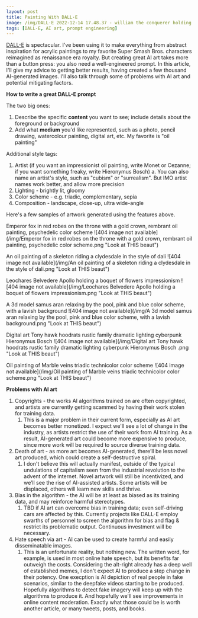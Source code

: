 ```yaml
---
layout: post
title: Painting With DALL·E
image: /img/DALL·E 2022-12-14 17.48.37 - william the conquerer holding a boquet of flowers impressionism.png
tags: [DALL-E, AI art, prompt engineering]
---
```


[DALL-E](https://openai.com/dall-e-2/) is spectacular. I've been using it to make everything from abstract inspiration for acrylic paintings to my favorite Super Smash Bros. characters reimagined as renaissance era royalty. But creating great AI art takes more than a button press: you also need a well-engineered prompt. In this article, I'll give my advice to getting better results, having created a few thousand AI-generated images. I'll also talk through some of problems with AI art and potential mitigating factors.

**How to write a great DALL-E prompt**

The two big ones:
1. Describe the specific **content** you want to see; include details about the foreground or background
2. Add what **medium** you'd like represented, such as a photo, pencil drawing, watercolour painting, digital art, etc. My favorite is "oil painting"

Additional style tags:  
1. Artist (if you want an impressionist oil painting, write Monet or Cezanne; if you want something freaky, write Hieronymus Bosch)
    a. You can also name an artist's style, such as "cubism" or "surrealism". But IMO artist names work better, and allow more precision
2. Lighting - brightly lit, gloomy
3. Color scheme - e.g. triadic, complementary, sepia
4. Composition - landscape, close-up, ultra wide-angle

Here's a few samples of artwork generated using the features above.

Emperor fox in red robes on the throne with a gold crown, rembrant oil painting, psychedelic color scheme
![404 image not available](/img/Emperor fox in red robes on the throne with a gold crown, rembrant oil painting, psychedelic color scheme.png "Look at THIS beaut")

An oil painting of a skeleton riding a clydesdale in the style of dali
![404 image not available](/img/An oil painting of a skeleton riding a clydesdale in the style of dali.png "Look at THIS beaut")

Leochares Belvedere Apollo holding a boquet of flowers impressionism
![404 image not available](/img/Leochares Belvedere Apollo holding a boquet of flowers impressionism.png "Look at THIS beaut")

A 3d model samus aran relaxing by the pool, pink and blue color scheme, with a lavish background
![404 image not available](/img/A 3d model samus aran relaxing by the pool, pink and blue color scheme, with a lavish background.png "Look at THIS beaut")

Digital art Tony hawk hoodrats rustic family dramatic lighting cyberpunk Hieronymus Bosch
![404 image not available](/img/Digital art Tony hawk hoodrats rustic family dramatic lighting cyberpunk Hieronymus Bosch .png "Look at THIS beaut")

Oil painting of Marble veins triadic technicolor color scheme
![404 image not available](/img/Oil painting of Marble veins triadic technicolor color scheme.png "Look at THIS beaut")

**Problems with AI art**
1. Copyrights - the works AI algorithms trained on are often copyrighted, and artists are currently getting scammed by having their work stolen for training data.
    1. This is a major problem in their current form, especially as AI art becomes better monetized. I expect we'll see a lot of change in the industry, as artists restrict the use of their work from AI training. As a result, AI-generated art could become more expensive to produce, since more work will be required to source diverse training data.
2. Death of art - as more art becomes AI-generated, there’ll be less novel art produced, which could create a self-destructive spiral.
    1. I don't believe this will actually manifest, outside of the typical undulations of capitalism seen from the industrial revolution to the advent of the internet. Novel artwork will still be incentivized, and we’ll see the rise of AI-assisted artists. Some artists will be displaced, others will learn new skills and thrive.
3. Bias in the algorithm - the AI will be at least as biased as its training data, and may reinforce harmful stereotypes.
    1. TBD if AI art can overcome bias in training data; even self-driving cars are affected by this. Currently projects like DALL-E employ swarths of personnel to screen the algorithm for bias and flag & restrict its problematic output. Continuous investment will be necessary.
4. Hate speech via art - AI can be used to create harmful and easily disseminatable images.
    1. This is an unfortunate reality, but nothing new. The written word, for example, is used in most online hate speech, but its benefits far outweigh the costs. Considering the alt-right already has a deep well of established memes, I don't expect AI to produce a step change in their potency. One execption is AI depiction of real people in fake scenarios, similar to the deepfake videos starting to be produced. Hopefully algorithms to detect fake imagery will keep up with the algorithms to produce it. And hopefully we'll see improvements in online content moderation. Exactly what those could be is worth another article, or many tweets, posts, and books.
